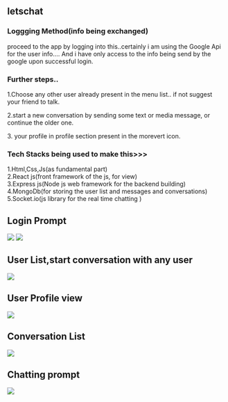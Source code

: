 <h2>letschat</h2>


<h3>Loggging Method(info being exchanged)</h3>
<p>proceed to the app by logging into this..certainly i am using the Google Api for the user info.... And i have only access to the info being send by the google upon successful login.</p>

<h3>Further steps..</h3>
<p>1.Choose any other user already present in the menu list.. if not suggest your friend to talk.</p>
<p></p>2.start a new conversation by sending some text or media message, or continue the older one.</p>
<p>3. your profile in profile section present in the morevert icon.</p>



<h3>Tech Stacks being used to make this>>></h3>

1.Html,Css,Js(as fundamental part)<br>
2.React js(front framework of the js, for view)<br>
3.Express js(Node js web framework for the backend building)<br>
4.MongoDb(for storing the user list and messages and conversations)<br>
5.Socket.io(js library for the real time chatting )<br>

<h2>Login Prompt</h2>

<img src="https://github.com/Daksh-raj/letschat/blob/main/images/Screenshot%20(30).png?raw=true">
<img src="https://github.com/Daksh-raj/letschat/blob/main/images/Screenshot%20(31).png?raw=true">

<h2> User List,start conversation with any user</h2>
<img src="https://github.com/Daksh-raj/letschat/blob/main/images/Screenshot%20(32).png?raw=true">

<h2>User Profile view</h2>
<img src="https://github.com/Daksh-raj/letschat/blob/main/images/Screenshot%20(33).png?raw=true">

<h2>Conversation List</h2>

<img src="https://github.com/Daksh-raj/letschat/blob/main/images/Screenshot%20(34).png?raw=true">
<h2>Chatting prompt</h2>
<img src="https://github.com/Daksh-raj/letschat/blob/main/images/Screenshot%20(35).png?raw=true">
